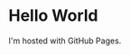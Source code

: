 <!DOCTYPE html>
<html>
<body>
<link rel="shortcut icon" type="image/x-icon" href="favicon.ico">
<h1>Hello World</h1>
<p>I'm hosted with GitHub Pages.</p>
</body>
</html>

